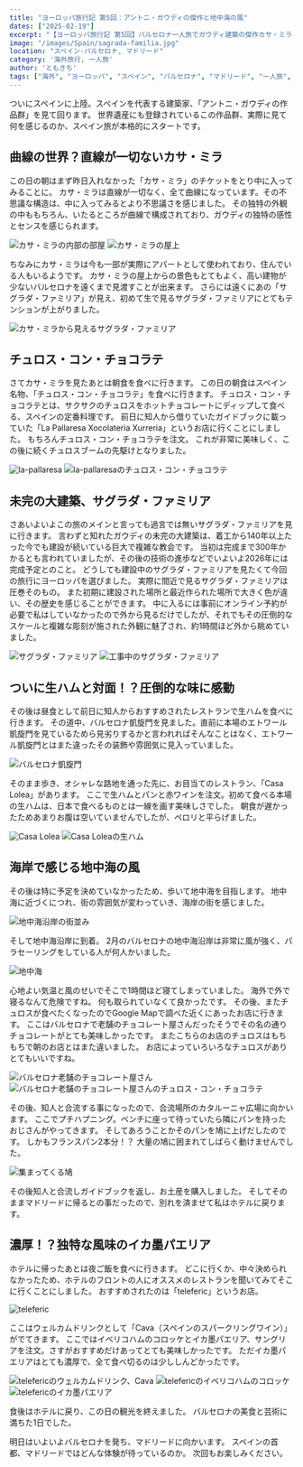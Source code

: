 ```yaml
---
title: "ヨーロッパ旅行記 第5回：アントニ・ガウディの傑作と地中海の風"
dates: ["2025-02-19"]
excerpt: "【ヨーロッパ旅行記 第5回】バルセロナ一人旅でガウディ建築の傑作カサ・ミラとサグラダ・ファミリアを巡る詳細体験記。カサ・ミラの曲線美と屋上からの絶景、未完の大聖堂サグラダファミリアの圧倒的スケールに感動。本場のチュロス・コン・チョコラテ、絶品生ハム、濃厚イカ墨パエリアなどスペイン料理グルメも満喫。"
image: "/images/Spain/sagrada-familia.jpg"
location: "スペイン-バルセロナ, マドリード"
category: '海外旅行, 一人旅'
author: 'ともきち'
tags: ["海外", "ヨーロッパ", "スペイン", "バルセロナ", "マドリード", "一人旅", "ガウディ建築", "サグラダファミリア", "カサミラ", "地中海", "グルメ", "スペイン料理", "観光スポット", "世界遺産"]
---
```


ついにスペインに上陸。スペインを代表する建築家、「アントニ・ガウディの作品群」を見て回ります。
世界遺産にも登録されているこの作品群、実際に見て何を感じるのか、スペイン旅が本格的にスタートです。

## 曲線の世界？直線が一切ないカサ・ミラ

この日の朝はまず昨日入れなかった「カサ・ミラ」のチケットをとり中に入ってみることに。
カサ・ミラは直線が一切なく、全て曲線になっています。その不思議な構造は、中に入ってみるとより不思議さを感じました。
その独特の外観の中ももちろん、いたるところが曲線で構成されており、ガウディの独特の感性とセンスを感じられます。

![カサ・ミラの内部の部屋](/images/Spain/casa-mira's-room.jpg)
![カサ・ミラの屋上](/images/Spain/casa-mira's-roof-top.jpg)

ちなみにカサ・ミラは今も一部が実際にアパートとして使われており、住んでいる人もいるようです。
カサ・ミラの屋上からの景色もとてもよく、高い建物が少ないバルセロナを遠くまで見渡すことが出来ます。
さらには遠くにあの「サグラダ・ファミリア」が見え、初めて生で見るサグラダ・ファミリアにとてもテンションが上がりました。

![カサ・ミラから見えるサグラダ・ファミリア](/images/Spain/sagrada-familia-seen-from-casa-mira.jpg)

## チュロス・コン・チョコラテ

さてカサ・ミラを見たあとは朝食を食べに行きます。
この日の朝食はスペイン名物、「チュロス・コン・チョコラテ」を食べに行きます。
チュロス・コン・チョコラテとは、サクサクのチュロスをホットチョコレートにディップして食べる、スペインの定番料理です。
前日に知人から借りていたガイドブックに載っていた「La Pallaresa Xocolateria Xurreria」というお店に行くことにしました。
もちろんチュロス・コン・チョコラテを注文。
これが非常に美味しく、この後に続くチュロスブームの先駆けとなりました。

![la-pallaresa](/images/Spain/la-pallaresa.jpg)
![la-pallaresaのチュロス・コン・チョコラテ](/images/Spain/la-pallaresa's-churos-con-chocolatte.jpg)

## 未完の大建築、サグラダ・ファミリア

さあいよいよこの旅のメインと言っても過言では無いサグラダ・ファミリアを見に行きます。
言わずと知れたガウディの未完の大建築は、着工から140年以上たった今でも建設が続いている巨大で複雑な教会です。
当初は完成まで300年かかるとも言われていましたが、その後の技術の進歩などでいよいよ2026年には完成予定とのこと。
どうしても建設中のサグラダ・ファミリアを見たくて今回の旅行にヨーロッパを選びました。
実際に間近で見るサグラダ・ファミリアは圧巻そのもの。
また初期に建設された場所と最近作られた場所で大きく色が違い、その歴史を感じることができます。
中に入るには事前にオンライン予約が必要で私はしていなかったので外から見るだけでしたが、それでもその圧倒的なスケールと複雑な彫刻が施された外観に魅了され、約1時間ほど外から眺めていました。

![サグラダ・ファミリア](/images/Spain/sagrada-familia.jpg)
![工事中のサグラダ・ファミリア](/images/Spain/sagrada-familia-under-construction.jpg)

## ついに生ハムと対面！？圧倒的な味に感動

その後は昼食として前日に知人からおすすめされたレストランで生ハムを食べに行きます。
その道中、バルセロナ凱旋門を見ました。直前に本場のエトワール凱旋門を見ているためら見劣りするかと言われればそんなことはなく、エトワール凱旋門とはまた違ったその装飾や雰囲気に見入っていました。

![バルセロナ凱旋門](/images/Spain/barcelona-arc-de-triomphe.jpg)

そのまま歩き、オシャレな路地を通った先に、お目当てのレストラン、「Casa Lolea」があります。
ここで生ハムとパンと赤ワインを注文。初めて食べる本場の生ハムは、日本で食べるものとは一線を画す美味しさでした。
朝食が遅かったためあまりお腹は空いていませんでしたが、ペロリと平らげました。

![Casa Lolea](/images/Spain/casa-lolea.jpg)
![Casa Loleaの生ハム](/images/Spain/casa-lolea's-dry-cured-ham.jpg)

## 海岸で感じる地中海の風

その後は特に予定を決めていなかったため、歩いて地中海を目指します。
地中海に近づくにつれ、街の雰囲気が変わっていき、海岸の街を感じました。

![地中海沿岸の街並み](/images/Spain/mediterranean-coastal-towns.jpg)

そして地中海沿岸に到着。
2月のバルセロナの地中海沿岸は非常に風が強く、パラセーリングをしている人が何人かいました。

![地中海](/images/Spain/mediterranean-sea.jpg)

心地よい気温と風のせいでそこで1時間ほど寝てしまっていました。
海外で外で寝るなんて危険ですね。
何も取られていなくて良かったです。
その後、またチュロスが食べたくなったのでGoogle Mapで調べた近くにあったお店に行きます。
ここはバルセロナで老舗のチョコレート屋さんだったそうでその名の通りチョコレートがとても美味しかったです。
またこちらのお店のチュロスはもちもちで朝のお店とはまた違いました。
お店によっていろいろなチュロスがありとてもいいですね。

![バルセロナ老舗のチョコレート屋さん](/images/Spain/long-established-chocolate-shop-in-barcelona.jpg)
![バルセロナ老舗のチョコレート屋さんのチュロス・コン・チョコラテ](/images/Spain/long-established-chocolate-shop-in-barcelona's-churos-con-chocolatte.jpg)

その後、知人と合流する事になったので、合流場所のカタルーニャ広場に向かいます。
ここでプチハプニング。ベンチに座って待っていたら隣にパンを持ったおじさんがやってきます。
そしてあろうことかそのパンを鳩に上げだしたのです。
しかもフランスパン2本分！？
大量の鳩に囲まれてしばらく動けませんでした。

![集まってくる鳩](/images/Spain/gathering-doves.jpg)

その後知人と合流しガイドブックを返し、お土産を購入しました。
そしてそのままマドリードに帰るとの事だったので、別れを済ませて私はホテルに戻ります。

## 濃厚！？独特な風味のイカ墨パエリア

ホテルに帰ったあとは夜ご飯を食べに行きます。
どこに行くか、中々決められなかったため、ホテルのフロントの人にオススメのレストランを聞いてみてそこに行くことにしました。
おすすめされたのは「teleferic」というお店。

![teleferic](/images/Spain/teleferic.jpg)

ここはウェルカムドリンクとして「Cava（スペインのスパークリングワイン）」がでてきます。
ここではイベリコハムのコロッケとイカ墨パエリア、サングリアを注文。さすがおすすめだけあってとても美味しかったです。
ただイカ墨パエリアはとても濃厚で、全て食べ切るのは少ししんどかったです。

![telefericのウェルカムドリンク、Cava](/images/Spain/teleferic's-cava.jpg)
![telefericのイベリコハムのコロッケ](/images/Spain/teleferic's-iberico-ham-croquette.jpg)
![telefericのイカ墨パエリア](/images/Spain/teleferic's-paella-with-squid-ink.jpg)

食後はホテルに戻り、この日の観光を終えました。
バルセロナの美食と芸術に満ちた1日でした。

明日はいよいよバルセロナを発ち、マドリードに向かいます。
スペインの首都、マドリードではどんな体験が待っているのか。
次回もお楽しみください。
